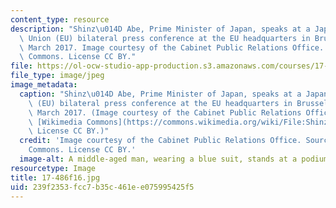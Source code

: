 ```yaml
---
content_type: resource
description: "Shinz\u014D Abe, Prime Minister of Japan, speaks at a Japan-European\
  \ Union (EU) bilateral press conference at the EU headquarters in Brussels, Belgium,\
  \ March 2017. Image courtesy of the Cabinet Public Relations Office. Source: Wikimedia\
  \ Commons. License CC BY."
file: https://ol-ocw-studio-app-production.s3.amazonaws.com/courses/17-486-japan-and-east-asian-security-fall-2016/239f2353fcc7b35c461ee075995425f5_17-486f16.jpg
file_type: image/jpeg
image_metadata:
  caption: "Shinz\u014D Abe, Prime Minister of Japan, speaks at a Japan-European Union\
    \ (EU) bilateral press conference at the EU headquarters in Brussels, Belgium,\
    \ March 2017. (Image courtesy of the Cabinet Public Relations Office. Source:\
    \ [Wikimedia Commons](https://commons.wikimedia.org/wiki/File:Shinz%C5%8D_Abe_in_Brussels.jpeg).\
    \ License CC BY.)"
  credit: 'Image courtesy of the Cabinet Public Relations Office. Source: Wikimedia
    Commons. License CC BY.'
  image-alt: A middle-aged man, wearing a blue suit, stands at a podium.
resourcetype: Image
title: 17-486f16.jpg
uid: 239f2353-fcc7-b35c-461e-e075995425f5
---
```


